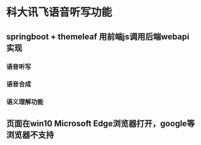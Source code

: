 # 科大讯飞语音听写功能

## springboot + themeleaf 用前端js调用后端webapi实现

### 语音听写
### 语音合成
### 语义理解功能

## 页面在win10 Microsoft Edge浏览器打开，google等浏览器不支持

